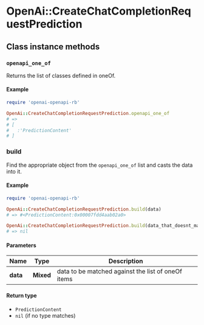 # OpenAi::CreateChatCompletionRequestPrediction

## Class instance methods

### `openapi_one_of`

Returns the list of classes defined in oneOf.

#### Example

```ruby
require 'openai-openapi-rb'

OpenAi::CreateChatCompletionRequestPrediction.openapi_one_of
# =>
# [
#   :'PredictionContent'
# ]
```

### build

Find the appropriate object from the `openapi_one_of` list and casts the data into it.

#### Example

```ruby
require 'openai-openapi-rb'

OpenAi::CreateChatCompletionRequestPrediction.build(data)
# => #<PredictionContent:0x00007fdd4aab02a0>

OpenAi::CreateChatCompletionRequestPrediction.build(data_that_doesnt_match)
# => nil
```

#### Parameters

| Name | Type | Description |
| ---- | ---- | ----------- |
| **data** | **Mixed** | data to be matched against the list of oneOf items |

#### Return type

- `PredictionContent`
- `nil` (if no type matches)

